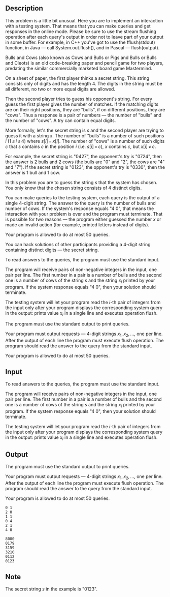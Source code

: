 ## Description

<div><p>This problem is a little bit unusual. Here you are to implement an interaction with a testing system. That means that you can make queries and get responses in the online mode. Please be sure to use the stream flushing operation after each query's output in order not to leave part of your output in some buffer. For example, in C++ you've got to use the <span class="tex-font-style-tt">fflush(stdout)</span> function, in Java — call <span class="tex-font-style-tt">System.out.flush()</span>, and in Pascal — <span class="tex-font-style-tt">flush(output)</span>.</p><p>Bulls and Cows (also known as Cows and Bulls or Pigs and Bulls or Bulls and Cleots) is an old code-breaking paper and pencil game for two players, predating the similar commercially marketed board game Mastermind.</p><p>On a sheet of paper, the first player thinks a secret string. This string consists only of digits and has the length <span class="tex-span">4</span>. The digits in the string <span class="tex-font-style-bf">must</span> be all different, no two or more equal digits are allowed.</p><p>Then the second player tries to guess his opponent's string. For every guess the first player gives the number of matches. If the matching digits are on their right positions, they are "bulls", if on different positions, they are "cows". Thus a response is a pair of numbers — the number of "bulls" and the number of "cows". A try can contain equal digits.</p><p>More formally, let's the secret string is <span class="tex-span"><i>s</i></span> and the second player are trying to guess it with a string <span class="tex-span"><i>x</i></span>. The number of "bulls" is a number of such positions <span class="tex-span"><i>i</i></span> (<span class="tex-span">1 ≤ <i>i</i> ≤ 4</span>) where <span class="tex-span"><i>s</i>[<i>i</i>] = <i>x</i>[<i>i</i>]</span>. The number of "cows" is a number of such digits <span class="tex-span"><i>c</i></span> that <span class="tex-span"><i>s</i></span> contains <span class="tex-span"><i>c</i></span> in the position <span class="tex-span"><i>i</i></span> (i.e. <span class="tex-span"><i>s</i>[<i>i</i>] = <i>c</i></span>), <span class="tex-span"><i>x</i></span> contains <span class="tex-span"><i>c</i></span>, but <span class="tex-span"><i>x</i>[<i>i</i>] ≠ <i>c</i></span>.</p><p>For example, the secret string is "<span class="tex-font-style-tt">0427</span>", the opponent's try is "<span class="tex-font-style-tt">0724</span>", then the answer is <span class="tex-span">2</span> bulls and <span class="tex-span">2</span> cows (the bulls are "0" and "2", the cows are "4" and "7"). If the secret string is "<span class="tex-font-style-tt">0123</span>", the opponent's try is "<span class="tex-font-style-tt">0330</span>", then the answer is <span class="tex-span">1</span> bull and <span class="tex-span">1</span> cow.</p><p>In this problem you are to guess the string <span class="tex-span"><i>s</i></span> that the system has chosen. You only know that the chosen string consists of <span class="tex-span">4</span> distinct digits.</p><p>You can make queries to the testing system, each query is the output of a single <span class="tex-span">4</span>-digit string. The answer to the query is the number of bulls and number of cows. If the system's response equals "4 0", that means the interaction with your problem is over and the program must terminate. That is possible for two reasons — the program either guessed the number <span class="tex-span"><i>x</i></span> or made an invalid action (for example, printed letters instead of digits).</p><p>Your program is allowed to do at most <span class="tex-span">50</span> queries.</p><p>You can hack solutions of other participants providing a 4-digit string containing distinct digits — the secret string.</p></div><div class="input-specification"><p>To read answers to the queries, the program must use the standard input.</p><p>The program will receive pairs of non-negative integers in the input, one pair per line. The first number in a pair is a number of bulls and the second one is a number of cows of the string <span class="tex-span"><i>s</i></span> and the string <span class="tex-span"><i>x</i><sub class="lower-index"><i>i</i></sub></span> printed by your program. If the system response equals "4 0", then your solution should terminate.</p><p>The testing system will let your program read the <span class="tex-span"><i>i</i></span>-th pair of integers from the input only after your program displays the corresponding system query in the output: prints value <span class="tex-span"><i>x</i><sub class="lower-index"><i>i</i></sub></span> in a single line and executes operation <span class="tex-font-style-tt">flush</span>.</p></div><div class="output-specification"><p>The program must use the standard output to print queries.</p><p>Your program must output requests — <span class="tex-span">4</span>-digit strings <span class="tex-span"><i>x</i><sub class="lower-index">1</sub>, <i>x</i><sub class="lower-index">2</sub>, ...</span>, one per line. After the output of each line the program must execute <span class="tex-font-style-tt">flush</span> operation. The program should read the answer to the query from the standard input.</p><p>Your program is allowed to do at most <span class="tex-span">50</span> queries.</p></div>

## Input

<p>To read answers to the queries, the program must use the standard input.</p><p>The program will receive pairs of non-negative integers in the input, one pair per line. The first number in a pair is a number of bulls and the second one is a number of cows of the string <span class="tex-span"><i>s</i></span> and the string <span class="tex-span"><i>x</i><sub class="lower-index"><i>i</i></sub></span> printed by your program. If the system response equals "4 0", then your solution should terminate.</p><p>The testing system will let your program read the <span class="tex-span"><i>i</i></span>-th pair of integers from the input only after your program displays the corresponding system query in the output: prints value <span class="tex-span"><i>x</i><sub class="lower-index"><i>i</i></sub></span> in a single line and executes operation <span class="tex-font-style-tt">flush</span>.</p>

## Output

<p>The program must use the standard output to print queries.</p><p>Your program must output requests — <span class="tex-span">4</span>-digit strings <span class="tex-span"><i>x</i><sub class="lower-index">1</sub>, <i>x</i><sub class="lower-index">2</sub>, ...</span>, one per line. After the output of each line the program must execute <span class="tex-font-style-tt">flush</span> operation. The program should read the answer to the query from the standard input.</p><p>Your program is allowed to do at most <span class="tex-span">50</span> queries.</p>





```input1
0 1
2 0
1 1
0 4
2 1
4 0

```




```output1
8000
0179
3159
3210
0112
0123
```



## Note

<p>The secret string <span class="tex-span"><i>s</i></span> in the example is "<span class="tex-font-style-tt">0123</span>".</p>
